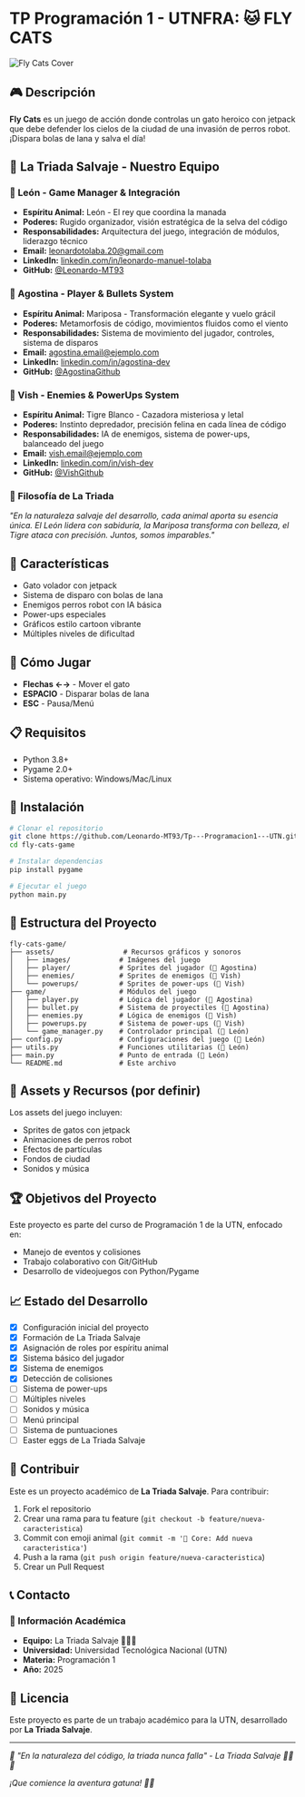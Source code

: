 # TP Programación 1 - UTNFRA: 🐱 FLY CATS

![Fly Cats Cover](assets/images/portada.png)

## 🎮 Descripción

**Fly Cats** es un juego de acción donde controlas un gato heroico con jetpack que debe defender los cielos de la ciudad de una invasión de perros robot. ¡Dispara bolas de lana y salva el día!

## 🌟 La Triada Salvaje - Nuestro Equipo

### 🦁 León - Game Manager & Integración
- **Espíritu Animal:** León - El rey que coordina la manada
- **Poderes:** Rugido organizador, visión estratégica de la selva del código
- **Responsabilidades:** Arquitectura del juego, integración de módulos, liderazgo técnico
- **Email:** [leonardotolaba.20@gmail.com](mailto:leonardotolaba.20@gmail.com)
- **LinkedIn:** [linkedin.com/in/leonardo-manuel-tolaba](https://www.linkedin.com/in/leonardo-manuel-tolaba/)
- **GitHub:** [@Leonardo-MT93](https://github.com/Leonardo-MT93)

### 🦋 Agostina - Player & Bullets System  
- **Espíritu Animal:** Mariposa - Transformación elegante y vuelo grácil
- **Poderes:** Metamorfosis de código, movimientos fluidos como el viento
- **Responsabilidades:** Sistema de movimiento del jugador, controles, sistema de disparos
- **Email:** [agostina.email@ejemplo.com](mailto:agostina.email@ejemplo.com)
- **LinkedIn:** [linkedin.com/in/agostina-dev](https://linkedin.com/in/agostina-dev)
- **GitHub:** [@AgostinaGithub](https://github.com/AgostinaGithub)

### 🐅 Vish - Enemies & PowerUps System
- **Espíritu Animal:** Tigre Blanco - Cazadora misteriosa y letal
- **Poderes:** Instinto depredador, precisión felina en cada línea de código
- **Responsabilidades:** IA de enemigos, sistema de power-ups, balanceado del juego
- **Email:** [vish.email@ejemplo.com](mailto:vish.email@ejemplo.com)
- **LinkedIn:** [linkedin.com/in/vish-dev](https://linkedin.com/in/vish-dev)
- **GitHub:** [@VishGithub](https://github.com/VishGithub)

### 🐾 Filosofía de La Triada
*"En la naturaleza salvaje del desarrollo, cada animal aporta su esencia única. El León lidera con sabiduría, la Mariposa transforma con belleza, el Tigre ataca con precisión. Juntos, somos imparables."*

## 🚀 Características

- Gato volador con jetpack
- Sistema de disparo con bolas de lana
- Enemigos perros robot con IA básica
- Power-ups especiales
- Gráficos estilo cartoon vibrante
- Múltiples niveles de dificultad

## 🎯 Cómo Jugar

- **Flechas ←→** - Mover el gato
- **ESPACIO** - Disparar bolas de lana
- **ESC** - Pausa/Menú

## 📋 Requisitos

- Python 3.8+
- Pygame 2.0+
- Sistema operativo: Windows/Mac/Linux

## 🔧 Instalación

```bash
# Clonar el repositorio
git clone https://github.com/Leonardo-MT93/Tp---Programacion1---UTN.git fly-cats-game
cd fly-cats-game

# Instalar dependencias
pip install pygame

# Ejecutar el juego
python main.py
```

## 📁 Estructura del Proyecto

```
fly-cats-game/
├── assets/                 # Recursos gráficos y sonoros
│   ├── images/            # Imágenes del juego
│   ├── player/            # Sprites del jugador (🦋 Agostina)
│   ├── enemies/           # Sprites de enemigos (🐅 Vish)
│   └── powerups/          # Sprites de power-ups (🐅 Vish)
├── game/                  # Módulos del juego
│   ├── player.py          # Lógica del jugador (🦋 Agostina)
│   ├── bullet.py          # Sistema de proyectiles (🦋 Agostina)
│   ├── enemies.py         # Lógica de enemigos (🐅 Vish)
│   ├── powerups.py        # Sistema de power-ups (🐅 Vish)
│   └── game_manager.py    # Controlador principal (🦁 León)
├── config.py              # Configuraciones del juego (🦁 León)
├── utils.py               # Funciones utilitarias (🦁 León)
├── main.py                # Punto de entrada (🦁 León)
└── README.md              # Este archivo
```

## 🎨 Assets y Recursos (por definir)

Los assets del juego incluyen:
- Sprites de gatos con jetpack
- Animaciones de perros robot
- Efectos de partículas
- Fondos de ciudad
- Sonidos y música

## 🏆 Objetivos del Proyecto

Este proyecto es parte del curso de Programación 1 de la UTN, enfocado en:
- Manejo de eventos y colisiones
- Trabajo colaborativo con Git/GitHub
- Desarrollo de videojuegos con Python/Pygame

## 📈 Estado del Desarrollo

- [x] Configuración inicial del proyecto
- [x] Formación de La Triada Salvaje
- [x] Asignación de roles por espíritu animal
- [x] Sistema básico del jugador
- [x] Sistema de enemigos
- [x] Detección de colisiones
- [ ] Sistema de power-ups
- [ ] Múltiples niveles
- [ ] Sonidos y música
- [ ] Menú principal
- [ ] Sistema de puntuaciones
- [ ] Easter eggs de La Triada Salvaje

## 🤝 Contribuir

Este es un proyecto académico de **La Triada Salvaje**. Para contribuir:

1. Fork el repositorio
2. Crear una rama para tu feature (`git checkout -b feature/nueva-caracteristica`)
3. Commit con emoji animal (`git commit -m '🦁 Core: Add nueva caracteristica'`)
4. Push a la rama (`git push origin feature/nueva-caracteristica`)
5. Crear un Pull Request

## 📞 Contacto

### 🏫 Información Académica
- **Equipo:** La Triada Salvaje 🦁🦋🐅
- **Universidad:** Universidad Tecnológica Nacional (UTN)
- **Materia:** Programación 1
- **Año:** 2025

## 📄 Licencia

Este proyecto es parte de un trabajo académico para la UTN, desarrollado por **La Triada Salvaje**.

---

*🌟 "En la naturaleza del código, la triada nunca falla" - La Triada Salvaje 🦁🦋🐅*

*¡Que comience la aventura gatuna! 🚀🐱*